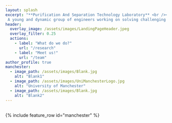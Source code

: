 ```yaml
---
layout: splash
excerpt: "**Purification And Separation Technology Laboratory** <br /><br /><br />
 A young and dynamic group of engineers working on solving challenging purification and separation problems of the 21<sup>st</sup> century and beyond!"
header:
  overlay_image: /assets/images/LandingPageHeader.jpeg
  overlay_filter: 0.25
  actions:
    - label: "What do we do?"
      url: "/research"
    - label: "Meet us!"
      url: "/team"
author_profile: true
manchester:
  - image_path: /assets/images/Blank.jpg
    alt: "Blank1"
  - image_path: /assets/images/UniManchesterLogo.jpg
    alt: "University of Manchester"
  - image_path: /assets/images/Blank.jpg
    alt: "Blank2"
---
```

<br />
{% include feature_row id="manchester" %}
